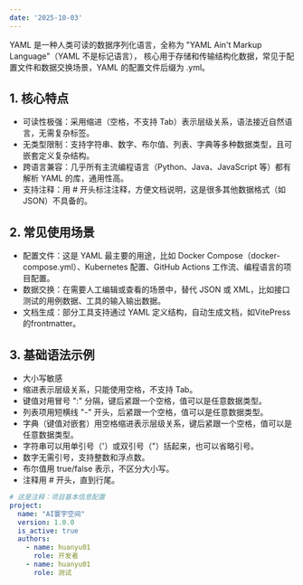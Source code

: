 ```yaml
--- 
date: '2025-10-03'
---
```

YAML 是一种人类可读的数据序列化语言，全称为 "YAML Ain't Markup Language"（YAML 不是标记语言），
核心用于存储和传输结构化数据，常见于配置文件和数据交换场景，YAML 的配置文件后缀为 .yml。

## 1. 核心特点
- 可读性极强：采用缩进（空格，不支持 Tab）表示层级关系，语法接近自然语言，无需复杂标签。
- 无类型限制：支持字符串、数字、布尔值、列表、字典等多种数据类型，且可嵌套定义复杂结构。
- 跨语言兼容：几乎所有主流编程语言（Python、Java、JavaScript 等）都有解析 YAML 的库，通用性高。
- 支持注释：用 # 开头标注注释，方便文档说明，这是很多其他数据格式（如 JSON）不具备的。
## 2. 常见使用场景
- 配置文件：这是 YAML 最主要的用途，比如 Docker Compose（docker-compose.yml）、Kubernetes 配置、GitHub Actions 工作流、编程语言的项目配置。
- 数据交换：在需要人工编辑或查看的场景中，替代 JSON 或 XML，比如接口测试的用例数据、工具的输入输出数据。
- 文档生成：部分工具支持通过 YAML 定义结构，自动生成文档，如VitePress的frontmatter。
## 3. 基础语法示例
- 大小写敏感
- 缩进表示层级关系，只能使用空格，不支持 Tab。
- 键值对用冒号 ":" 分隔，键后紧跟一个空格，值可以是任意数据类型。
- 列表项用短横线 "-" 开头，后紧跟一个空格，值可以是任意数据类型。
- 字典（键值对嵌套）用空格缩进表示层级关系，键后紧跟一个空格，值可以是任意数据类型。
- 字符串可以用单引号（'）或双引号（"）括起来，也可以省略引号。
- 数字无需引号，支持整数和浮点数。
- 布尔值用 true/false 表示，不区分大小写。
- 注释用 # 开头，直到行尾。
```yaml
# 这是注释：项目基本信息配置
project:
  name: "AI寰宇空间"
  version: 1.0.0
  is_active: true
  authors:
    - name: huanyu01
      role: 开发者
    - name: huanyu01
      role: 测试
```
